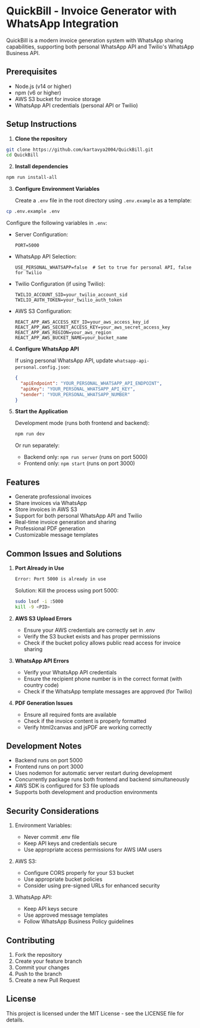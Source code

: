 # QuickBill - Invoice Generator with WhatsApp Integration

QuickBill is a modern invoice generation system with WhatsApp sharing capabilities, supporting both personal WhatsApp API and Twilio's WhatsApp Business API.

## Prerequisites

- Node.js (v14 or higher)
- npm (v6 or higher)
- AWS S3 bucket for invoice storage
- WhatsApp API credentials (personal API or Twilio)

## Setup Instructions

1. **Clone the repository**
```bash
git clone https://github.com/kartavya2004/QuickBill.git
cd QuickBill
```

2. **Install dependencies**
```bash
npm run install-all
```

3. **Configure Environment Variables**
   
   Create a `.env` file in the root directory using `.env.example` as a template:
```bash
cp .env.example .env
```

   Configure the following variables in `.env`:
   - Server Configuration:
     ```
     PORT=5000
     ```
   - WhatsApp API Selection:
     ```
     USE_PERSONAL_WHATSAPP=false  # Set to true for personal API, false for Twilio
     ```
   - Twilio Configuration (if using Twilio):
     ```
     TWILIO_ACCOUNT_SID=your_twilio_account_sid
     TWILIO_AUTH_TOKEN=your_twilio_auth_token
     ```
   - AWS S3 Configuration:
     ```
     REACT_APP_AWS_ACCESS_KEY_ID=your_aws_access_key_id
     REACT_APP_AWS_SECRET_ACCESS_KEY=your_aws_secret_access_key
     REACT_APP_AWS_REGION=your_aws_region
     REACT_APP_AWS_BUCKET_NAME=your_bucket_name
     ```

4. **Configure WhatsApp API**

   If using personal WhatsApp API, update `whatsapp-api-personal.config.json`:
   ```json
   {
     "apiEndpoint": "YOUR_PERSONAL_WHATSAPP_API_ENDPOINT",
     "apiKey": "YOUR_PERSONAL_WHATSAPP_API_KEY",
     "sender": "YOUR_PERSONAL_WHATSAPP_NUMBER"
   }
   ```

5. **Start the Application**

   Development mode (runs both frontend and backend):
   ```bash
   npm run dev
   ```

   Or run separately:
   - Backend only: `npm run server` (runs on port 5000)
   - Frontend only: `npm start` (runs on port 3000)

## Features

- Generate professional invoices
- Share invoices via WhatsApp
- Store invoices in AWS S3
- Support for both personal WhatsApp API and Twilio
- Real-time invoice generation and sharing
- Professional PDF generation
- Customizable message templates

## Common Issues and Solutions

1. **Port Already in Use**
   ```bash
   Error: Port 5000 is already in use
   ```
   Solution: Kill the process using port 5000:
   ```bash
   sudo lsof -i :5000
   kill -9 <PID>
   ```

2. **AWS S3 Upload Errors**
   - Ensure your AWS credentials are correctly set in .env
   - Verify the S3 bucket exists and has proper permissions
   - Check if the bucket policy allows public read access for invoice sharing

3. **WhatsApp API Errors**
   - Verify your WhatsApp API credentials
   - Ensure the recipient phone number is in the correct format (with country code)
   - Check if the WhatsApp template messages are approved (for Twilio)

4. **PDF Generation Issues**
   - Ensure all required fonts are available
   - Check if the invoice content is properly formatted
   - Verify html2canvas and jsPDF are working correctly

## Development Notes

- Backend runs on port 5000
- Frontend runs on port 3000
- Uses nodemon for automatic server restart during development
- Concurrently package runs both frontend and backend simultaneously
- AWS SDK is configured for S3 file uploads
- Supports both development and production environments

## Security Considerations

1. Environment Variables:
   - Never commit .env file
   - Keep API keys and credentials secure
   - Use appropriate access permissions for AWS IAM users

2. AWS S3:
   - Configure CORS properly for your S3 bucket
   - Use appropriate bucket policies
   - Consider using pre-signed URLs for enhanced security

3. WhatsApp API:
   - Keep API keys secure
   - Use approved message templates
   - Follow WhatsApp Business Policy guidelines

## Contributing

1. Fork the repository
2. Create your feature branch
3. Commit your changes
4. Push to the branch
5. Create a new Pull Request

## License

This project is licensed under the MIT License - see the LICENSE file for details.